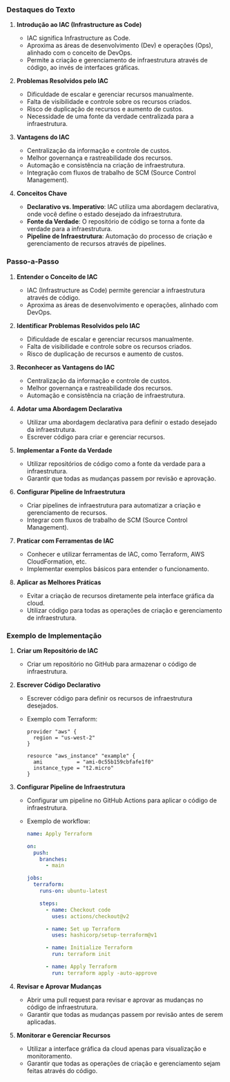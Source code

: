 ### Destaques do Texto

1. **Introdução ao IAC (Infrastructure as Code)**

   - IAC significa Infrastructure as Code.
   - Aproxima as áreas de desenvolvimento (Dev) e operações (Ops), alinhado com o conceito de DevOps.
   - Permite a criação e gerenciamento de infraestrutura através de código, ao invés de interfaces gráficas.

2. **Problemas Resolvidos pelo IAC**

   - Dificuldade de escalar e gerenciar recursos manualmente.
   - Falta de visibilidade e controle sobre os recursos criados.
   - Risco de duplicação de recursos e aumento de custos.
   - Necessidade de uma fonte da verdade centralizada para a infraestrutura.

3. **Vantagens do IAC**

   - Centralização da informação e controle de custos.
   - Melhor governança e rastreabilidade dos recursos.
   - Automação e consistência na criação de infraestrutura.
   - Integração com fluxos de trabalho de SCM (Source Control Management).

4. **Conceitos Chave**
   - **Declarativo vs. Imperativo**: IAC utiliza uma abordagem declarativa, onde você define o estado desejado da infraestrutura.
   - **Fonte da Verdade**: O repositório de código se torna a fonte da verdade para a infraestrutura.
   - **Pipeline de Infraestrutura**: Automação do processo de criação e gerenciamento de recursos através de pipelines.

### Passo-a-Passo

1. **Entender o Conceito de IAC**

   - IAC (Infrastructure as Code) permite gerenciar a infraestrutura através de código.
   - Aproxima as áreas de desenvolvimento e operações, alinhado com DevOps.

2. **Identificar Problemas Resolvidos pelo IAC**

   - Dificuldade de escalar e gerenciar recursos manualmente.
   - Falta de visibilidade e controle sobre os recursos criados.
   - Risco de duplicação de recursos e aumento de custos.

3. **Reconhecer as Vantagens do IAC**

   - Centralização da informação e controle de custos.
   - Melhor governança e rastreabilidade dos recursos.
   - Automação e consistência na criação de infraestrutura.

4. **Adotar uma Abordagem Declarativa**

   - Utilizar uma abordagem declarativa para definir o estado desejado da infraestrutura.
   - Escrever código para criar e gerenciar recursos.

5. **Implementar a Fonte da Verdade**

   - Utilizar repositórios de código como a fonte da verdade para a infraestrutura.
   - Garantir que todas as mudanças passem por revisão e aprovação.

6. **Configurar Pipeline de Infraestrutura**

   - Criar pipelines de infraestrutura para automatizar a criação e gerenciamento de recursos.
   - Integrar com fluxos de trabalho de SCM (Source Control Management).

7. **Praticar com Ferramentas de IAC**

   - Conhecer e utilizar ferramentas de IAC, como Terraform, AWS CloudFormation, etc.
   - Implementar exemplos básicos para entender o funcionamento.

8. **Aplicar as Melhores Práticas**
   - Evitar a criação de recursos diretamente pela interface gráfica da cloud.
   - Utilizar código para todas as operações de criação e gerenciamento de infraestrutura.

### Exemplo de Implementação

1. **Criar um Repositório de IAC**

   - Criar um repositório no GitHub para armazenar o código de infraestrutura.

2. **Escrever Código Declarativo**

   - Escrever código para definir os recursos de infraestrutura desejados.
   - Exemplo com Terraform:

     ```hcl
     provider "aws" {
       region = "us-west-2"
     }

     resource "aws_instance" "example" {
       ami           = "ami-0c55b159cbfafe1f0"
       instance_type = "t2.micro"
     }
     ```

3. **Configurar Pipeline de Infraestrutura**

   - Configurar um pipeline no GitHub Actions para aplicar o código de infraestrutura.
   - Exemplo de workflow:

     ```yaml
     name: Apply Terraform

     on:
       push:
         branches:
           - main

     jobs:
       terraform:
         runs-on: ubuntu-latest

         steps:
           - name: Checkout code
             uses: actions/checkout@v2

           - name: Set up Terraform
             uses: hashicorp/setup-terraform@v1

           - name: Initialize Terraform
             run: terraform init

           - name: Apply Terraform
             run: terraform apply -auto-approve
     ```

4. **Revisar e Aprovar Mudanças**

   - Abrir uma pull request para revisar e aprovar as mudanças no código de infraestrutura.
   - Garantir que todas as mudanças passem por revisão antes de serem aplicadas.

5. **Monitorar e Gerenciar Recursos**
   - Utilizar a interface gráfica da cloud apenas para visualização e monitoramento.
   - Garantir que todas as operações de criação e gerenciamento sejam feitas através do código.
